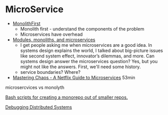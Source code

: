 MicroService
============

* [MonolithFirst](https://martinfowler.com/bliki/MonolithFirst.html)
    * Monolith first - understand the components of the problem
    * Microservices have overhead
* [Modules, monoliths, and microservices](https://tailscale.com/blog/modules-monoliths-and-microservices/)
    *  I get people asking me when microservices are a good idea. In systems design explains the world, I talked about big-picture issues like second system effect, innovator’s dilemmas, and more. Can systems design answer the microservices question? Yes, but you might not like the answers. First, we'll need some history.
    *  service boundaries? Where?
* [Mastering Chaos - A Netflix Guide to Microservices](https://www.youtube.com/watch?v=CZ3wIuvmHeM) 53min

microsercvices vs monolyth

[Bash scripts for creating a monorepo out of smaller repos. ](https://github.com/gigamonkey/monorepoize)

[Debugging Distributed Systems](https://dl.acm.org/doi/pdf/10.1145/2927299.2940294)